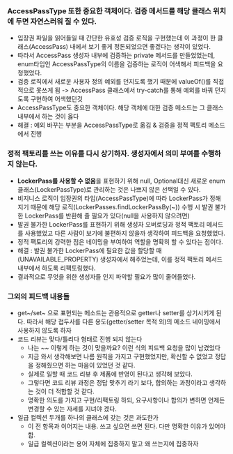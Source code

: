 ### AccessPassType 또한 중요한 객체이다. 검증 메서드를 해당 클래스 위치에 두면 자연스러워 질 수 있다.
- 입장권 파일을 읽어들일 때 간단한 유효성 검증 로직을 구현했는데 이 과정이 한 클래스(AccessPass) 내에서 보기 좋게 정돈되었으면 좋겠다는 생각이 있었다.
- 따라서 AccessPass 생성자 내부에 검증하는 private 메서드를 만들었었는데, enum타입인 AccessPassType의 이름을 검증하는 로직이 어색해서 피드백을 요청했었다.
- 검증 로직에서 새로운 사용자 정의 예외를 던지도록 했기 때문에 valueOf()를 직접적으로 못쓰게 됨 -> AccessPass 클래스에서 try-catch를 통해 예외를 바꿔 던지도록 구현하여 어색했던것
- AccessPassType도 중요한 객체이다. 해당 객체에 대한 검증 메소드는 그 클래스 내부에서 하는 것이 옳다
- 해결 : 예외 바꾸는 부분을 AccessPassType로 옮김 & 검증을 정적 팩토리 메소드에서 진행

### 정적 팩토리를 쓰는 이유를 다시 상기하자. 생성자에서 의미 부여를 수행하지 않는다.
- **LockerPass를 사용할 수 없음**을 표현하기 위해 null, Optional대신 새로운 enum클래스(LockerPassType)로 관리하는 것은 나쁘지 않은 선택일 수 있다.
- 비지니스 로직이 입장권의 타입(AccessPassType)에 따라 LockerPass가 정해지기 때문에 해당 로직(LockerPasses.findLockerPassBy(~)) 수행 시 발권 불가한 LockerPass를 반환해 줄 필요가 있다(null을 사용하지 않으려면)
- 발권 불가한 LockerPass를 표현하기 위해 생성자 오버로딩과 정적 팩토리 메서드를 사용했었고 다른 사람이 보기에 불편하지 않을까 생각하여 피드백을 요청했었다.
- 정적 팩토리의 강력한 점은 네이밍을 부여하여 역할을 명확히 할 수 있다는 점이다.
- 해결 : 발권 불가한 LockerPass에 필요한 값을 할당할 때(UNAVAILABLE_PROPERTY) 생성자에서 해주었는데, 이를 정적 팩토리 메서드 내부에서 하도록 리팩토링했다.
- 결과적으로 무엇을 위한 생성자들 인지 파악할 필요가 많이 줄어들었다.

### 그외의 피드백 내용들
- get~/set~ 으로 표현되는 메소드는 관용적으로 getter나 setter를 상기시키게 된다. 따라서 해당 접두사를 다른 용도(getter/setter 목적 외)의 메소드 네이밍에서 사용하지 않도록 하자 
- 코드 리뷰는 맞다/틀리다 형태로 진행 되지 않는다
  - 나는 ~~ 이렇게 하는 것이 맞을까요? 이런 식의 피드백 요청을 많이 남겼었다
  - 지금 와서 생각해보면 나름 원칙을 가지고 구현했었지만, 확신할 수 없었고 정답을 정해줬으면 하는 마음이 있었던 것 같다.
  - 실제로 일할 때 코드 리뷰 후 제품에 반영이 된다고 생각해 보았다.
  - 그렇다면 코드 리뷰 과정은 정답 맞추기 라기 보다, 합의하는 과정이라고 생각하는 것이 더 적합할 것 같다.
  - 명확한 의도를 가지고 구현/리팩토링 하되, 요구사항이나 합의가 변하면 언제든 변경할 수 있는 자세를 지녀야 겠다.
- 일급 컬렉션 두개를 하나의 클래스에 갖는 것은 과도한가
  - 이 전 항목과 이어지는 내용. 쓰고 싶으면 쓰면 된다. 다만 명확한 이유가 있어야함.
  - 일급 컬렉션이라는 용어 자체에 집중하지 말고 왜 쓰는지에 집중하자